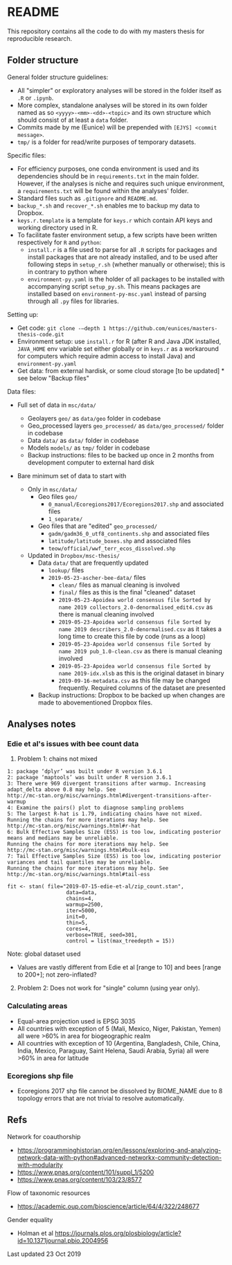# README

This repository contains all the code to do with my masters thesis for reproducible research.

## Folder structure

General folder structure guidelines:

- All "simpler" or exploratory analyses will be stored in the folder itself as `.R` or `.ipynb`.
- More complex, standalone analyses will be stored in its own folder named as so `<yyyy>-<mm>-<dd>-<topic>` and its own structure which should consist of at least a `data` folder.
- Commits made by me (Eunice) will be prepended with `[EJYS] <commit message>`.
- `tmp/` is a folder for read/write purposes of temporary datasets.

Specific files:

- For efficiency purposes, one conda environment is used and its dependencies should be in `requirements.txt` in the main folder. However, if the analyses is niche and requires such unique environment, a `requirements.txt` will be found within the analyses' folder.
- Standard files such as `.gitignore` and `README.md`.
- `backup_*.sh` and `recover_*.sh` enables me to backup my data to Dropbox.
- `keys.r.template` is a template for `keys.r` which contain API keys and working directory used in R.
- To facilitate faster environment setup, a few scripts have been written respectively for `R` and `python`:
    - `install.r` is a file used to parse for all `.R` scripts for packages and install packages that are not already installed, and to be used after following steps in `setup_r.sh` (whether manually or otherwise); this is in contrary to python where
    - `environment-py.yaml` is the holder of all packages to be installed with accompanying script `setup_py.sh`. This means packages are installed based on `environment-py-msc.yaml` instead of parsing through all `.py` files for libraries.

Setting up:

- Get code: ```git clone -–depth 1 https://github.com/eunices/masters-thesis-code.git ```
- Environment setup: use `install.r` for R (after R and Java JDK installed, `JAVA_HOME` env variable set either globally or in `keys.r` as a workaround for computers which require admin access to install Java) and `environment-py.yaml`
- Get data: from external hardisk, or some cloud storage [to be updated] * see below "Backup files"

Data files:

- Full set of data in `msc/data/`
  - Geolayers `geo/` as `data/geo` folder in codebase
  - Geo_processed layers `geo_processed/` as `data/geo_processed/` folder in codebase
  - Data `data/` as `data/` folder in codebase
  - Models `models/` as `tmp/` folder in codebase
  - Backup instructions: files to be backed up once in 2 months from development computer to external hard disk

- Bare minimum set of data to start with
  - Only in `msc/data/`
    - Geo files `geo/`
      - `0_manual/Ecoregions2017/Ecoregions2017.shp` and associated files
      - `1_separate/`
    - Geo files that are "edited" `geo_processed/`
      - `gadm/gadm36_0_utf8_continents.shp` and associated files
      - `latitude/latitude_boxes.shp` and associated files
      - `teow/official/wwf_terr_ecos_dissolved.shp`
  - Updated in `Dropbox/msc-thesis/`
    - Data `data/` that are frequently updated
      - `lookup/` files
      - `2019-05-23-ascher-bee-data/` files
        - `clean/` files as manual cleaning is involved
        - `final/` files as this is the final "cleaned" dataset
        - `2019-05-23-Apoidea world consensus file Sorted by name 2019 collectors_2.0-denormalised_edit4.csv` as there is manual cleaning involved
        - `2019-05-23-Apoidea world consensus file Sorted by name 2019 describers_2.0-denormalised.csv` as it takes a long time to create this file by code (runs as a loop)
        - `2019-05-23-Apoidea world consensus file Sorted by name 2019 pub_1.0-clean.csv` as there is manual cleaning involved
        - `2019-05-23-Apoidea world consensus file Sorted by name 2019-idx.xlsb` as this is the original dataset in binary
        - `2019-09-16-metadata.csv` as this file may be changed frequently. Required columns of the dataset are presented
    - Backup instructions: Dropbox to be backed up when changes are made to abovementioned Dropbox files.
  

## Analyses notes

### Edie et al's issues with bee count data

1. Problem 1: chains not mixed

```Warning messages:
1: package ‘dplyr’ was built under R version 3.6.1 
2: package ‘maptools’ was built under R version 3.6.1 
3: There were 969 divergent transitions after warmup. Increasing adapt_delta above 0.8 may help. See
http://mc-stan.org/misc/warnings.html#divergent-transitions-after-warmup 
4: Examine the pairs() plot to diagnose sampling problems
5: The largest R-hat is 1.79, indicating chains have not mixed.
Running the chains for more iterations may help. See
http://mc-stan.org/misc/warnings.html#r-hat 
6: Bulk Effective Samples Size (ESS) is too low, indicating posterior means and medians may be unreliable.
Running the chains for more iterations may help. See
http://mc-stan.org/misc/warnings.html#bulk-ess 
7: Tail Effective Samples Size (ESS) is too low, indicating posterior variances and tail quantiles may be unreliable.
Running the chains for more iterations may help. See
http://mc-stan.org/misc/warnings.html#tail-ess

fit <- stan( file="2019-07-15-edie-et-al/zip_count.stan",
                   data=data,
                   chains=4,
                   warmup=2500,
                   iter=5000,
                   init=0,
                   thin=5,
                   cores=4,
                   verbose=TRUE, seed=301,
                   control = list(max_treedepth = 15))
```

Note: global dataset used

- Values are vastly different from Edie et al [range to 10] and bees [range to 200+]; not zero-inflated?

2. Problem 2: Does not work for "single" column (using year only).

### Calculating areas

- Equal-area projection used is EPSG 3035
- All countries with exception of 5 (Mali, Mexico, Niger, Pakistan, Yemen) all were >60% in area for biogeographic realm
- All countries with exception of 10 (Argentina, Bangladesh, Chile, China, India, Mexico, Paraguay, Saint Helena, Saudi Arabia, Syria) all were >60% in area for latitude

### Ecoregions shp file

- Ecoregions 2017 shp file cannot be dissolved by BIOME_NAME due to 8 topology errors that are not trivial to resolve automatically.

## Refs
Network for coauthorship
- https://programminghistorian.org/en/lessons/exploring-and-analyzing-network-data-with-python#advanced-networkx-community-detection-with-modularity
- https://www.pnas.org/content/101/suppl_1/5200
- https://www.pnas.org/content/103/23/8577 

Flow of taxonomic resources
- https://academic.oup.com/bioscience/article/64/4/322/248677

Gender equality 
- Holman et al 
https://journals.plos.org/plosbiology/article?id=10.1371journal.pbio.2004956




Last updated 23 Oct 2019
